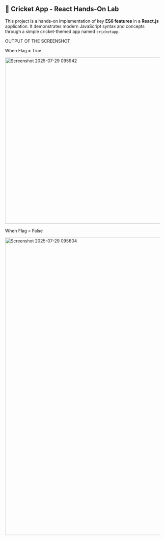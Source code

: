 ## 🏏 Cricket App - React Hands-On Lab

This project is a hands-on implementation of key **ES6 features** in a **React.js** application. It demonstrates modern JavaScript syntax and concepts through a simple cricket-themed app named `cricketapp`.

OUTPUT OF THE SCREENSHOT

When Flag = True

<img width="541" height="540" alt="Screenshot 2025-07-29 095942" src="https://github.com/user-attachments/assets/f0bd8475-fd2c-4bd4-aa26-325ff0ac1e97" />


When Flag = False

<img width="653" height="966" alt="Screenshot 2025-07-29 095604" src="https://github.com/user-attachments/assets/95215c3c-266b-4b56-93f0-40f22117b30f" />
